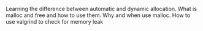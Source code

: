 Learning the difference between automatic and dynamic allocation.
What is malloc and free and how to use them.
Why and when use malloc.
How to use valgrind to check for memory leak
